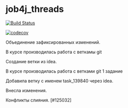 # job4j_threads

[![Build Status](https://app.travis-ci.com/lanasergeeva/job4j_threads.svg?branch=master)](https://app.travis-ci.com/lanasergeeva/job4j_threads)

[![codecov](https://codecov.io/gh/lanasergeeva/job4j_threads/branch/master/graph/badge.svg?token=T19BBKCMMH)](https://codecov.io/gh/lanasergeeva/job4j_threads)

Объединение зафиксированных  изменений.

В курсе производилась работа с веткамы git

Создание ветки из idea.

В курсе производилась работа с ветками git 1 задание

Добавила ветку с именем task_139840 через idea.

Внесла изменения.

Конфликты слияния. [#125032]